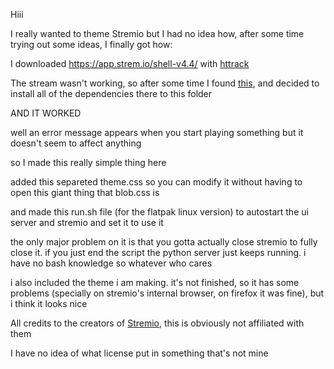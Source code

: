Hiii

I really wanted to theme Stremio but I had no idea how, after some time trying out some ideas, I finally got how:

I downloaded https://app.strem.io/shell-v4.4/ with [httrack](https://www.httrack.com/)

The stream wasn't working, so after some time I found [this](https://github.com/Stremio/stremio-demo-ui), and decided to install all of the dependencies there to this folder

AND IT WORKED

well an error message appears when you start playing something but it doesn't seem to affect anything

so I made this really simple thing here

added this separeted theme.css so you can modify it without having to open this giant thing that blob.css is

and made this run.sh file (for the flatpak linux version) to autostart the ui server and stremio and set it to use it

the only major problem on it is that you gotta actually close stremio to fully close it. if you just end the script the python server just keeps running. i have no bash knowledge so whatever who cares

i also included the theme i am making. it's not finished, so it has some problems (specially on stremio's internal browser, on firefox it was fine), but i think it looks nice

All credits to the creators of [Stremio](https://github.com/Stremio), this is obviously not affiliated with them

I have no idea of what license put in something that's not mine
